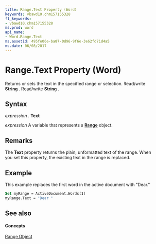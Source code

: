 ```yaml
---
title: Range.Text Property (Word)
keywords: vbawd10.chm157155328
f1_keywords:
- vbawd10.chm157155328
ms.prod: word
api_name:
- Word.Range.Text
ms.assetid: 495fe06e-ba87-0d96-9f6e-3e62fd71d4a5
ms.date: 06/08/2017
---
```



# Range.Text Property (Word)

Returns or sets the text in the specified range or selection. Read/write  **String** . Read/write **String** .


## Syntax

 _expression_ . **Text**

 _expression_ A variable that represents a **[Range](Word.Range.md)** object.


## Remarks

The  **Text** property returns the plain, unformatted text of the range. When you set this property, the existing text in the range is replaced.


## Example

This example replaces the first word in the active document with "Dear."


```vb
Set myRange = ActiveDocument.Words(1) 
myRange.Text = "Dear "
```


## See also


#### Concepts


[Range Object](Word.Range.md)

